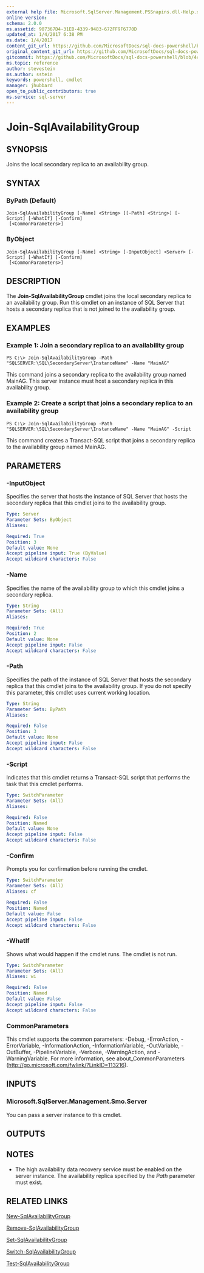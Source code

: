 ```yaml
---
external help file: Microsoft.SqlServer.Management.PSSnapins.dll-Help.xml
online version: 
schema: 2.0.0
ms.assetid: 907367D4-31EB-4339-9483-672FF9F6770D
updated_at: 1/4/2017 6:38 PM
ms.date: 1/4/2017
content_git_url: https://github.com/MicrosoftDocs/sql-docs-powershell/blob/master/sqlserver-cmdlets/sqlps/vlatest/Join-SqlAvailabilityGroup.md
original_content_git_url: https://github.com/MicrosoftDocs/sql-docs-powershell/blob/master/sqlserver-cmdlets/sqlps/vlatest/Join-SqlAvailabilityGroup.md
gitcommit: https://github.com/MicrosoftDocs/sql-docs-powershell/blob/4c48bd1c26220ff873e612527853aeeef98777da/sqlserver-cmdlets/sqlps/vlatest/Join-SqlAvailabilityGroup.md
ms.topic: reference
author: stevestein
ms.author: sstein
keywords: powershell, cmdlet
manager: jhubbard
open_to_public_contributors: true
ms.service: sql-server
---
```


# Join-SqlAvailabilityGroup

## SYNOPSIS
Joins the local secondary replica to an availability group.

## SYNTAX

### ByPath (Default)
```
Join-SqlAvailabilityGroup [-Name] <String> [[-Path] <String>] [-Script] [-WhatIf] [-Confirm]
 [<CommonParameters>]
```

### ByObject
```
Join-SqlAvailabilityGroup [-Name] <String> [-InputObject] <Server> [-Script] [-WhatIf] [-Confirm]
 [<CommonParameters>]
```

## DESCRIPTION
The **Join-SqlAvailabilityGroup** cmdlet joins the local secondary replica to an availability group.
Run this cmdlet on an instance of SQL Server that hosts a secondary replica that is not joined to the availability group.

## EXAMPLES

### Example 1: Join a secondary replica to an availability group
```
PS C:\> Join-SqlAvailabilityGroup -Path "SQLSERVER:\SQL\SecondaryServer\InstanceName" -Name "MainAG"
```

This command joins a secondary replica to the availability group named MainAG.
This server instance must host a secondary replica in this availability group.

### Example 2: Create a script that joins a secondary replica to an availability group
```
PS C:\> Join-SqlAvailabilityGroup -Path "SQLSERVER:\SQL\SecondaryServer\InstanceName" -Name "MainAG" -Script
```

This command creates a Transact-SQL script that joins a secondary replica to the availability group named MainAG.

## PARAMETERS

### -InputObject
Specifies the server that hosts the instance of SQL Server that hosts the secondary replica that this cmdlet joins to the availability group.

```yaml
Type: Server
Parameter Sets: ByObject
Aliases: 

Required: True
Position: 3
Default value: None
Accept pipeline input: True (ByValue)
Accept wildcard characters: False
```

### -Name
Specifies the name of the availability group to which this cmdlet joins a secondary replica.

```yaml
Type: String
Parameter Sets: (All)
Aliases: 

Required: True
Position: 2
Default value: None
Accept pipeline input: False
Accept wildcard characters: False
```

### -Path
Specifies the path of the instance of SQL Server that hosts the secondary replica that this cmdlet joins to the availability group.
If you do not specify this parameter, this cmdlet uses current working location.

```yaml
Type: String
Parameter Sets: ByPath
Aliases: 

Required: False
Position: 3
Default value: None
Accept pipeline input: False
Accept wildcard characters: False
```

### -Script
Indicates that this cmdlet returns a Transact-SQL script that performs the task that this cmdlet performs.

```yaml
Type: SwitchParameter
Parameter Sets: (All)
Aliases: 

Required: False
Position: Named
Default value: None
Accept pipeline input: False
Accept wildcard characters: False
```

### -Confirm
Prompts you for confirmation before running the cmdlet.

```yaml
Type: SwitchParameter
Parameter Sets: (All)
Aliases: cf

Required: False
Position: Named
Default value: False
Accept pipeline input: False
Accept wildcard characters: False
```

### -WhatIf
Shows what would happen if the cmdlet runs.
The cmdlet is not run.

```yaml
Type: SwitchParameter
Parameter Sets: (All)
Aliases: wi

Required: False
Position: Named
Default value: False
Accept pipeline input: False
Accept wildcard characters: False
```

### CommonParameters
This cmdlet supports the common parameters: -Debug, -ErrorAction, -ErrorVariable, -InformationAction, -InformationVariable, -OutVariable, -OutBuffer, -PipelineVariable, -Verbose, -WarningAction, and -WarningVariable. For more information, see about_CommonParameters (http://go.microsoft.com/fwlink/?LinkID=113216).

## INPUTS

### Microsoft.SqlServer.Management.Smo.Server
You can pass a server instance to this cmdlet.

## OUTPUTS

## NOTES
* The high availability data recovery service must be enabled on the server instance. The availability replica specified by the *Path* parameter must exist.

## RELATED LINKS

[New-SqlAvailabilityGroup](xref:sqlps/vlatest/New-SqlAvailabilityGroup.md)

[Remove-SqlAvailabilityGroup](xref:sqlps/vlatest/Remove-SqlAvailabilityGroup.md)

[Set-SqlAvailabilityGroup](xref:sqlps/vlatest/Set-SqlAvailabilityGroup.md)

[Switch-SqlAvailabilityGroup](xref:sqlps/vlatest/Switch-SqlAvailabilityGroup.md)

[Test-SqlAvailabilityGroup](xref:sqlps/vlatest/Test-SqlAvailabilityGroup.md)
